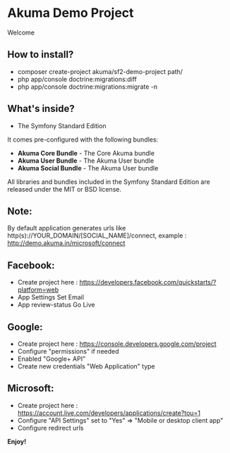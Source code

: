 Akuma Demo Project
========================

Welcome

How to install?
--------------

  * composer create-project akuma/sf2-demo-project path/
  * php app/console doctrine:migrations:diff
  * php app/console doctrine:migrations:migrate -n

What's inside?
--------------

  * The Symfony Standard Edition

It comes pre-configured with the following bundles:

  * **Akuma Core Bundle** - The Core Akuma bundle
  * **Akuma User Bundle** - The Akuma User bundle
  * **Akuma Social Bundle** - The Akuma User bundle

All libraries and bundles included in the Symfony Standard Edition are
released under the MIT or BSD license.

Note:
-------------
By default application generates urls like http(s)://YOUR_DOMAIN/[SOCIAL_NAME]/connect,
example : http://demo.akuma.in/microsoft/connect

Facebook:
--------------
  * Create project here : https://developers.facebook.com/quickstarts/?platform=web
  * App Settings Set Email
  * App review-status Go Live

Google:
--------------
  * Create project here : https://console.developers.google.com/project
  * Configure "permissions" if needed
  * Enabled "Google+ API"
  * Create new credentials "Web Application" type

Microsoft:
--------------
  * Create project here : https://account.live.com/developers/applications/create?tou=1
  * Configure "API Settings" set to "Yes" => "Mobile or desktop client app"
  * Configure redirect urls

**Enjoy!**
